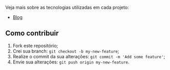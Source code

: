
Veja mais sobre as tecnologias utilizadas em cada projeto:

- [Blog](ignews/DOCS.md)


## Como contribuir

1. Fork este repositório;
2. Crei sua branch: `git checkout -b my-new-feature`;
3. Realize o commit da sua alterações: `git commit -m 'Add some feature'`;
4. Envie sua alterações: `git push origin my-new-feature`.
